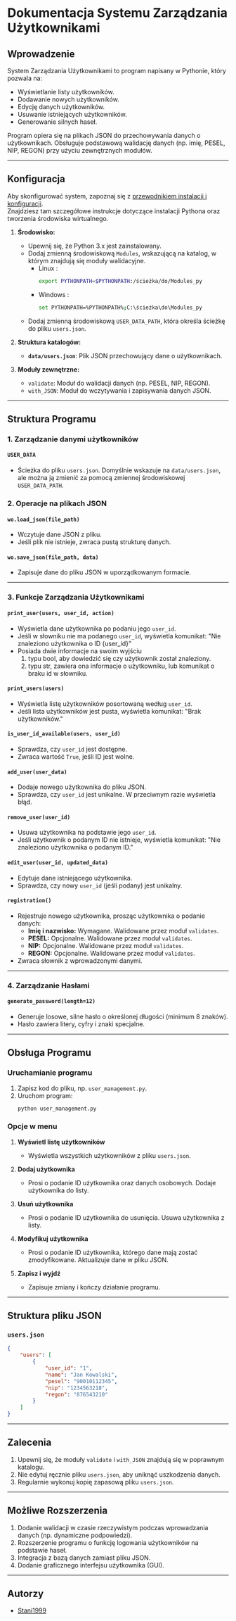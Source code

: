 # **Dokumentacja Systemu Zarządzania Użytkownikami**

## **Wprowadzenie**
System Zarządzania Użytkownikami to program napisany w Pythonie, który pozwala na:
- Wyświetlanie listy użytkowników.
- Dodawanie nowych użytkowników.
- Edycję danych użytkowników.
- Usuwanie istniejących użytkowników.
- Generowanie silnych haseł.

Program opiera się na plikach JSON do przechowywania danych o użytkownikach. Obsługuje podstawową walidację danych (np. imię, PESEL, NIP, REGON) przy użyciu zewnętrznych modułów.

---

## **Konfiguracja**
Aby skonfigurować system, zapoznaj się z [przewodnikiem instalacji i konfiguracji](../../Describe/installation_and_setup_pl.md).  
Znajdziesz tam szczegółowe instrukcje dotyczące instalacji Pythona oraz tworzenia środowiska wirtualnego.

1. **Środowisko:**
   - Upewnij się, że Python 3.x jest zainstalowany.
   - Dodaj zmienną środowiskową `Modules`, wskazującą na katalog, w którym znajdują się moduły walidacyjne.
      - Linux : 
         ```bash
         export PYTHONPATH=$PYTHONPATH:/ścieżka/do/Modules_py
      - Windows : 
         ```bash
         set PYTHONPATH=%PYTHONPATH%;C:\ścieżka\do\Modules_py 
   - Dodaj zmienną środowiskową `USER_DATA_PATH`, która określa ścieżkę do pliku `users.json`.

2. **Struktura katalogów:**
   - **`data/users.json`**: Plik JSON przechowujący dane o użytkownikach.

3. **Moduły zewnętrzne:**
   - `validate`: Moduł do walidacji danych (np. PESEL, NIP, REGON).
   - `with_JSON`: Moduł do wczytywania i zapisywania danych JSON.

---

## **Struktura Programu**

### **1. Zarządzanie danymi użytkowników**
#### **`USER_DATA`**
- Ścieżka do pliku `users.json`. Domyślnie wskazuje na `data/users.json`, ale można ją zmienić za pomocą zmiennej środowiskowej `USER_DATA_PATH`.

### **2. Operacje na plikach JSON**
#### **`wo.load_json(file_path)`**
- Wczytuje dane JSON z pliku.
- Jeśli plik nie istnieje, zwraca pustą strukturę danych.

#### **`wo.save_json(file_path, data)`**
- Zapisuje dane do pliku JSON w uporządkowanym formacie.

---

### **3. Funkcje Zarządzania Użytkownikami**

#### **`print_user(users, user_id, action)`**
- Wyświetla dane użytkownika po podaniu jego `user_id`.
- Jeśli w słowniku nie ma podanego `user_id`, wyświetla komunikat: "Nie znaleziono użytkownika o ID {user_id}"
- Posiada dwie informacje na swoim wyjściu
   1. typu bool, aby dowiedzić się czy użytkownik został znaleziony.
   2. typu str, zawiera ona informacje o użytkowniku, lub komunikat o braku id w słowniku.

#### **`print_users(users)`**
- Wyświetla listę użytkowników posortowaną według `user_id`.
- Jeśli lista użytkowników jest pusta, wyświetla komunikat: "Brak użytkowników."

#### **`is_user_id_available(users, user_id)`**
- Sprawdza, czy `user_id` jest dostępne.
- Zwraca wartość `True`, jeśli ID jest wolne.

#### **`add_user(user_data)`**
- Dodaje nowego użytkownika do pliku JSON.
- Sprawdza, czy `user_id` jest unikalne. W przeciwnym razie wyświetla błąd.

#### **`remove_user(user_id)`**
- Usuwa użytkownika na podstawie jego `user_id`.
- Jeśli użytkownik o podanym ID nie istnieje, wyświetla komunikat: "Nie znaleziono użytkownika o podanym ID."

#### **`edit_user(user_id, updated_data)`**
- Edytuje dane istniejącego użytkownika.
- Sprawdza, czy nowy `user_id` (jeśli podany) jest unikalny.

#### **`registration()`**
- Rejestruje nowego użytkownika, prosząc użytkownika o podanie danych:
  - **Imię i nazwisko:** Wymagane. Walidowane przez moduł `validates`.
  - **PESEL:** Opcjonalne. Walidowane przez moduł `validates`.
  - **NIP:** Opcjonalne. Walidowane przez moduł `validates`.
  - **REGON:** Opcjonalne. Walidowane przez moduł `validates`.
- Zwraca słownik z wprowadzonymi danymi.

---

### **4. Zarządzanie Hasłami**

#### **`generate_password(length=12)`**
- Generuje losowe, silne hasło o określonej długości (minimum 8 znaków).
- Hasło zawiera litery, cyfry i znaki specjalne.

---

## **Obsługa Programu**

### **Uruchamianie programu**
1. Zapisz kod do pliku, np. `user_management.py`.
2. Uruchom program:
    ```bash
    python user_management.py
    ```

### **Opcje w menu**
1. **Wyświetl listę użytkowników**  
   - Wyświetla wszystkich użytkowników z pliku `users.json`.

2. **Dodaj użytkownika**  
   - Prosi o podanie ID użytkownika oraz danych osobowych. Dodaje użytkownika do listy.

3. **Usuń użytkownika**  
   - Prosi o podanie ID użytkownika do usunięcia. Usuwa użytkownika z listy.

4. **Modyfikuj użytkownika**  
   - Prosi o podanie ID użytkownika, którego dane mają zostać zmodyfikowane. Aktualizuje dane w pliku JSON.

5. **Zapisz i wyjdź**  
   - Zapisuje zmiany i kończy działanie programu.

---

## **Struktura pliku JSON**
### **`users.json`**
```json
{
    "users": [
        {
            "user_id": "1",
            "name": "Jan Kowalski",
            "pesel": "90010112345",
            "nip": "1234563218",
            "regon": "876543210"
        }
    ]
}
```

---

## **Zalecenia**
1. Upewnij się, że moduły `validate` i `with_JSON` znajdują się w poprawnym katalogu.
2. Nie edytuj ręcznie pliku `users.json`, aby uniknąć uszkodzenia danych.
3. Regularnie wykonuj kopię zapasową pliku `users.json`.

---

## **Możliwe Rozszerzenia**
1. Dodanie walidacji w czasie rzeczywistym podczas wprowadzania danych (np. dynamiczne podpowiedzi).
2. Rozszerzenie programu o funkcję logowania użytkowników na podstawie haseł.
3. Integracja z bazą danych zamiast pliku JSON.
4. Dodanie graficznego interfejsu użytkownika (GUI).

---

## **Autorzy**
- [Stani1999](https://github.com/Stani1999)